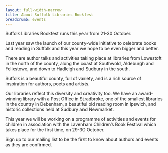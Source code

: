 ```yaml
---
layout: full-width-narrow
title: About Suffolk Libraries Bookfest
breadcrumb: events
---
```

Suffolk Libraries Bookfest runs this year from 21-30 October.

Last year saw the launch of our county-wide initiative to celebrate books and reading in Suffolk and this year we hope to be even bigger and better.

There are author talks and activities taking place at libraries from Lowestoft in the north of the county, along the coast at Southwold, Aldeburgh and Felixstowe, and down to Hadleigh and Sudbury in the south.

Suffolk is a beautiful county, full of variety, and is a rich source of inspiration for authors, poets and artists.

Our libraries reflect this diversity and creativity too. We have an award-winning library with a Post Office in Stradbroke, one of the smallest libraries in the country in Debenham, a beautiful old reading room in Ipswich, and historic collections held at Sudbury and Newmarket.

This year we will be working on a programme of activities and events for children in association with the Lavenham Children’s Book Festival which takes place for the first time, on 29-30 October.

Sign up to our mailing list to be the first to know about authors and events as they are confirmed.
